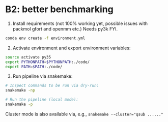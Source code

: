 # B2: better benchmarking

1.  Install requirements (not 100% working yet, possible issues with packmol gfort and openmm etc.)  Needs py3k FYI.

```bash
conda env create -f environment.yml
```

2.  Activate environment and export environment variables:

```bash
source activate py35
export PYTHONPATH=$PYTHONPATH:./code/
export PATH=$PATH:./code/
```


3.  Run pipeline via snakemake:

```bash
# Inspect commands to be run via dry-run:
snakemake -np

# Run the pipeline (local mode):
snakemake -p
```

Cluster mode is also available via, e.g., `snakemake --cluster="qsub ......"`
